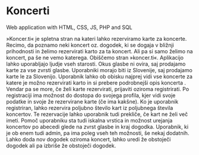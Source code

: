 # Koncerti
Web application with HTML, CSS, JS, PHP and SQL

»Koncer.ti« je spletna stran na kateri lahko rezerviramo karte za koncerte. Recimo, da poznamo neki koncert oz. dogodek, ki se dogaja v bližnji prihodnosti in želimo rezervirati karto za ta koncert. Ali pa si samo želimo na koncert, pa še ne vemo katerega. Obiščemo stran »koncer.ti«.
Aplikacijo lahko uporabljajo ljudje vseh starosti. Okus glasbe ni ovira, saj prodajamo karte za vse zvrsti glasbe. Uporabniki morajo biti iz Slovenije, saj prodajamo karte le za Slovenijo.
Uporabnik lahko ob obisku najprej vidi vse koncerte za katere je možno rezervirati karto in si prebere podrobnejši opis koncerta . Vendar pa se more, če želi karte rezervirati, prijaviti oziroma registrirati. Po registraciji ima možnost do dostopa do svojega profila, kjer vidi svoje podatke in svoje že rezervirane karte (če ima kakšne). Ko je uporabnik registriran, lahko rezervira poljubno število kart iz poljubnega števila koncertov. Te rezervacije lahko uporabnik tudi prekliče, če kart ne želi več imeti. Pomoč uporabniku sta tudi iskalna vrstica in možnost urejanja koncertov po abecedi glede na zvrst glasbe in kraj dogodka.
Uporabnik, ki je ob enem tudi admin, pa ima poleg vseh teh možnosti, še nekaj dodatnih. Lahko doda nov dogodek oziroma koncert, lahko uredi že obstoječi dogodek ali pa izbriše že obstoječi dogodek.
